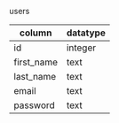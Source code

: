 
users

column | datatype
-------|---------
id | integer
first_name | text
last_name | text
email | text
password | text
